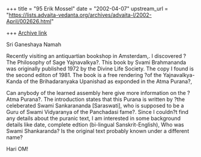 +++
title = "95 Erik Mossel"
date = "2002-04-07"
upstream_url = "https://lists.advaita-vedanta.org/archives/advaita-l/2002-April/002626.html"

+++
[Archive link](https://lists.advaita-vedanta.org/archives/advaita-l/2002-April/002626.html)

Sri Ganeshaya Namah

Recently visiting an antiquartian bookshop in Amsterdam,. I discovered ?The
Philosophy of Sage Yajnavalkya?. This book by Svami Brahmananda was
originally published 1972 by the Divine Life Society. The copy I found is
the second editon of 1981. The book is a free rendering ?of the
Yajnavalkya-Kanda of the Brihadaranyaka Upanishad as exponded in the Atma
Purana?,

Can anybody of the learned assembly here give more information on the ?Atma
Purana?. The introduction states that this Purana is written by ?the
celeberated Swami Sankarananda [Saraswati], who is supposed to be a Guru of
Swami Vidyaranya of the Panchadasi fame?.
Since I couldn?t find any details about the puranic text, I am interested in
some background details like date, complete edtion (bi-lingual
Sanskrit-English), Who was Swami Shankaranda? Is the original text probably
known under a different name?

Hari OM!

